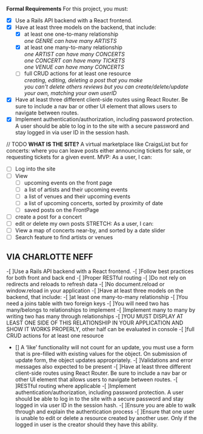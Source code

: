 **Formal Requirements**
For this project, you must:

- [x] Use a Rails API backend with a React frontend.
- [x] Have at least three models on the backend, that include:
  - [x] at least one one-to-many relationship </br>
  *one GENRE can have many ARTISTS* </br>
  - [x] at least one many-to-many relationship</br>
  *one ARTIST can have many CONCERTS*</br>
  *one CONCERT can have many TICKETS*</br>
  *one VENUE can have many CONCERTS*</br>
  - [ ] full CRUD actions for at least one resource</br>
  *creating, editing, deleting a post that you make*</br>
  *you can't delete others reviews but you can create/delete/update your own, matching your own userID*
- [x] Have at least three different client-side routes using React Router. Be sure to include a nav bar or other UI element that allows users to navigate between routes.
- [x] Implement authentication/authorization, including password protection. A user should be able to log in to the site with a secure password and stay logged in via user ID in the session hash.

// TODO
**WHAT IS THE SITE?**
A virtual marketplace like CraigsList but for concerts: where you can leave posts either announcing tickets for sale, or requesting tickets for a given event. 
MVP: As a user, I can:
  - [ ] Log into the site
  - [ ] View 
    - [ ] upcoming events on the front page
    - [ ] a list of artists and their upcoming events
    - [ ] a list of venues and their upcoming events
    - [ ] a list of upcoming concerts, sorted by proximity of date
    - [ ] saved posts on the FrontPage
  - [ ] create a post for a concert
  - [ ] edit or delete my own posts
STRETCH: As a user, I can:
  - [ ] View a map of concerts near-by, and sorted by a date slider
  - [ ] Search feature to find artists or venues

## VIA CHARLOTTE NEFF
-[ ]Use a Rails API backend with a React frontend.
  -[ ]Follow best practices for both front and back end
  -[ ]Proper RESTful routing
  -[ ]Do not rely on redirects and reloads to refresh data
  -[ ]No document.reload or window.reload in your application
-[ ]Have at least three models on the backend, that include:
  -[ ]at least one many-to-many relationship
    -[ ]You need a joins table with two foreign keys
    -[ ]You will need two has many/belongs to relationships to implement
    -[ ]Implement many to many by writing two has many through relationships
    -[ ]YOU MUST DISPLAY AT LEAST ONE SIDE OF THIS RELATIONSHIP IN YOUR APPLICATION AND SHOW IT WORKS PROPERLY, other half can be evaluated in console
-[ ]full CRUD actions for at least one resource
  - [] A ‘like’ functionality will not count for an update, you must use a form that is pre-filled with existing values for the object. On submission of update form, the object updates appropriately.
  -[ ]Validations and error messages also expected to be present
-[ ]Have at least three different client-side routes using React Router. Be sure to include a nav bar or other UI element that allows users to navigate between routes.
  -[ ]RESTful routing where applicable
-[ ]Implement authentication/authorization, including password protection. A user should be able to log in to the site with a secure password and stay logged in via user ID in the session hash.
  -[ ]Ensure you are able to walk through and explain the authentication process
  -[ ]Ensure that one user is unable to edit or delete a resource created by another user. Only if the logged in user is the creator should they have this ability.